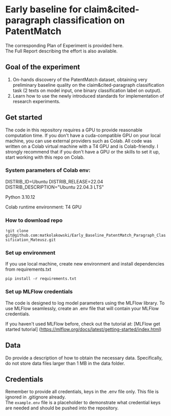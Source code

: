 # Early baseline for claim&cited-paragraph classification on PatentMatch

The corresponding <a href:=https://www.notion.so/Plan-of-Experiment-PoE-template-efed4153dd7849c5979e9abb00293ec0>Plan of Experiment is provided here</a>.
\
The <a href:=https://www.notion.so/Report-Mateusz-Early-Baseline-PatentMatch-Paragraph-Classification-2024-06-03-225701fd36884bbdaeae99efe7a4ca82>Full Report</a> describing the effort is also available.

## Goal of the experiment
1. On-hands discovery of the PatentMatch dataset, obtaining very preliminary baseline quality on the claim&cited-paragraph classification task (2 texts on model input, one binary classification label on output).
2. Learn how to use the newly introduced standards for implementation of research experiments.

## Get started
The code in this repository requires a GPU to provide reasonable computation time. If you don't have a cuda-compatible GPU on your local machine, you can use external providers such as Colab.
All code was written on a Colab virtual machine with a T4 GPU and is Colab-friendly.
I strongly recommend that if you don't have a GPU or the skills to set it up, start working with this repo on Colab.

### System parameters of Colab env:

DISTRIB_ID=Ubuntu
DISTRIB_RELEASE=22.04
DISTRIB_DESCRIPTION="Ubuntu 22.04.3 LTS"

Python 3.10.12

Colab runtime environment: T4 GPU

### How to download repo

`!git clone git@github.com:matkolakowski/Early_Baseline_PatentMatch_Paragraph_Classification_Mateusz.git`

### Set up environment

If you use local machine, create new environment and install dependencies from requirements.txt

`pip install -r requirements.txt`

### Set up MLFlow credentials

The code is designed to log model parameters using the MLFlow library. To use MLFlow seamlessly, create an .env file that will contain your MLFlow credentials.

If you haven't used MLFlow before, check out the tutorial at:
[MLFlow get started tutorial] (https://mlflow.org/docs/latest/getting-started/index.html)



## Data
Do provide a description of how to obtain the necessary data. Specifically, do not store data files larger than 1 MB in the data folder.

## Credentials
Remember to provide all credentials, keys in the .env file only. This file is ignored in .gitignore already.  
The `example.env` file is a placeholder to demonstrate what credential keys are needed and should be pushed into the repository.  
